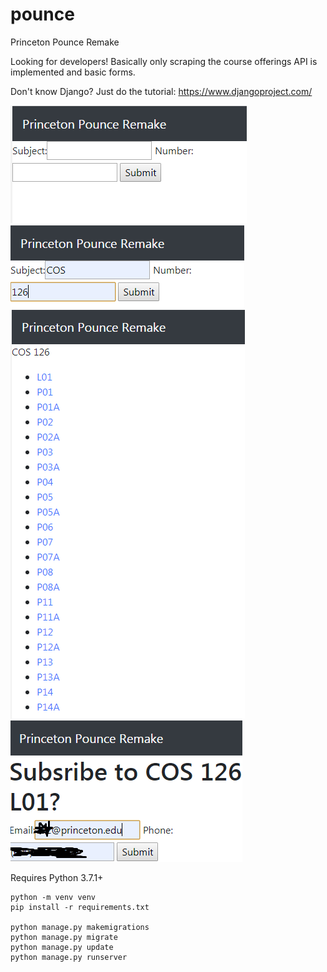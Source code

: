# pounce
 Princeton Pounce Remake
 
 Looking for developers! Basically only scraping the course offerings API is implemented and basic forms.
 
 Don't know Django? Just do the tutorial: https://www.djangoproject.com/
 
 ![](screenshots/1.png)
 ![](screenshots/2.png)
 ![](screenshots/3.png)
 ![](screenshots/4.png)
 
 Requires Python 3.7.1+
 
 ```
 python -m venv venv
 pip install -r requirements.txt
 
 python manage.py makemigrations
 python manage.py migrate
 python manage.py update
 python manage.py runserver
 ```
